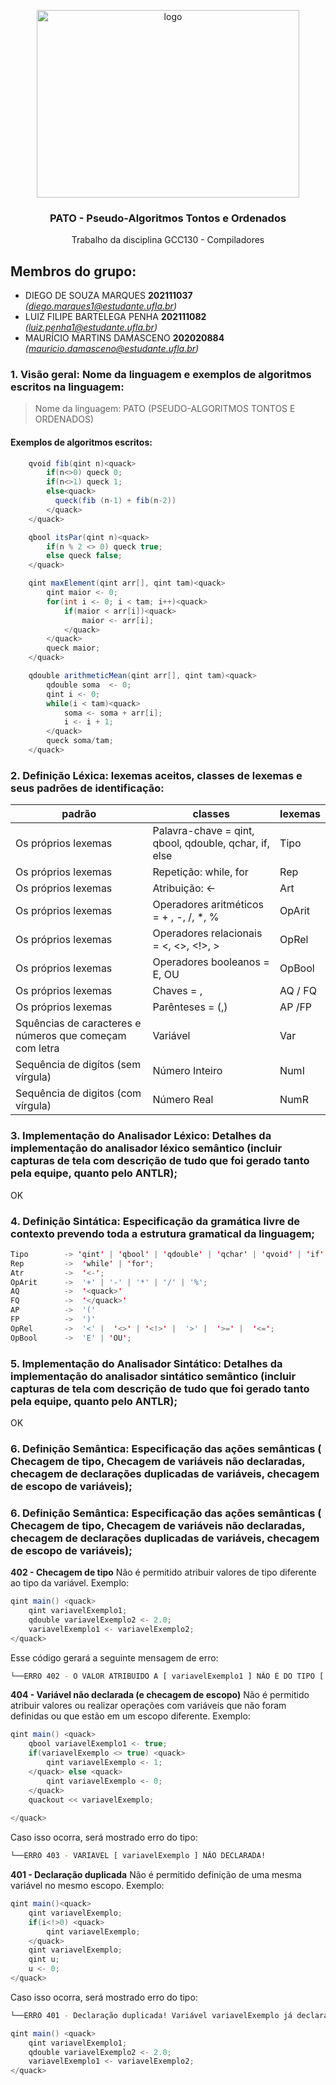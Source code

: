 <p align="center">
    <img src="https://github.com/diegomarqueszs/GCC130-2023-2-Compiladores-/assets/90580148/e860d883-0850-4762-8f20-3e4b74ca847d" alt="logo" width="420" height="300">
</p>

<h3 align="center">PATO - Pseudo-Algoritmos Tontos e Ordenados </h3>

<p align="center">
  Trabalho da disciplina GCC130 - Compiladores 
</p>
    
## Membros do grupo:
- DIEGO DE SOUZA MARQUES **202111037** *(diego.marques1@estudante.ufla.br)*
- LUIZ FILIPE BARTELEGA PENHA **202111082** *(luiz.penha1@estudante.ufla.br)*
- MAURÍCIO MARTINS DAMASCENO **202020884** *(mauricio.damasceno@estudante.ufla.br)*

### 1. Visão geral: Nome da linguagem e exemplos de algoritmos escritos na linguagem:
> Nome da linguagem: PATO (PSEUDO-ALGORITMOS TONTOS E ORDENADOS)

#### Exemplos de algoritmos escritos:
```java
    qvoid fib(qint n)<quack>
        if(n<>0) queck 0;
        if(n<>1) queck 1;
        else<quack>
          queck(fib (n-1) + fib(n-2))  
        </quack>
    </quack>
```

```java
    qbool itsPar(qint n)<quack>
        if(n % 2 <> 0) queck true;
        else queck false;
    </quack>
```

```java
    qint maxElement(qint arr[], qint tam)<quack>
        qint maior <- 0;
        for(int i <- 0; i < tam; i++)<quack>
            if(maior < arr[i])<quack>
                maior <- arr[i];
            </quack>
        </quack>
        queck maior;
    </quack>
```

```java
    qdouble arithmeticMean(qint arr[], qint tam)<quack>
        qdouble soma  <- 0;
        qint i <- 0;
        while(i < tam)<quack> 
            soma <- soma + arr[i];
            i <- i + 1;
        </quack>
        queck soma/tam;
    </quack>
```

### 2. Definição Léxica: lexemas aceitos, classes de lexemas e seus padrões de identificação:

| padrão                                                  | classes                                               | lexemas |
|---------------------------------------------------------|-------------------------------------------------------|---------|
| Os próprios lexemas                                     | Palavra-chave = qint, qbool, qdouble, qchar, if, else | Tipo    |
| Os próprios lexemas                                     | Repetição: while, for                                 | Rep     |
| Os próprios lexemas                                     | Atribuição: <-                                        | Art     |
| Os próprios lexemas                                     | Operadores aritméticos = + , -, /, *, %               | OpArit  |
| Os próprios lexemas                                     | Operadores relacionais =  <, <>, <!>, >               | OpRel   |
| Os próprios lexemas                                     | Operadores booleanos =  E, OU                         | OpBool  |
| Os próprios lexemas                                     | Chaves = <quack>, </quack>                            | AQ / FQ |
| Os próprios lexemas                                     | Parênteses = (,)                                      | AP /FP  | 
| Squências de caracteres e números que começam com letra | Variável                                              | Var     | 
| Sequência de digítos (sem vírgula)                      | Número Inteiro                                        | NumI    |
| Sequência de digitos (com vírgula)                      | Número Real                                           | NumR    |                

### 3. Implementação do Analisador Léxico: Detalhes da implementação do analisador léxico semântico (incluir capturas de tela com descrição de tudo que foi gerado tanto pela equipe, quanto pelo ANTLR);
OK
### 4. Definição Sintática: Especificação da gramática livre de contexto prevendo toda a estrutura gramatical da linguagem;

```java
Tipo        -> 'qint' | 'qbool' | 'qdouble' | 'qchar' | 'qvoid' | 'if' | 'else'
Rep         ->  'while' | 'for';
Atr         ->  '<-';
OpArit      ->  '+' | '-' | '*' | '/' | '%';
AQ          ->  '<quack>'
FQ          ->  '</quack>'
AP          ->  '('
FP          ->  ')'
OpRel       ->  '<' |  '<>' | '<!>' |  '>' |  '>=' |  '<=';
OpBool      ->  'E' | 'OU';

```

### 5.  Implementação do Analisador Sintático: Detalhes da implementação do analisador sintático semântico (incluir capturas de tela com descrição de tudo que foi gerado tanto pela equipe, quanto pelo ANTLR);
OK

### 6. Definição Semântica: Especificação das ações semânticas ( Checagem de tipo,  Checagem de variáveis não declaradas,  checagem de declarações duplicadas de variáveis, checagem de escopo de variáveis);
### 6. Definição Semântica: Especificação das ações semânticas ( Checagem de tipo,  Checagem de variáveis não declaradas,  checagem de declarações duplicadas de variáveis, checagem de escopo de variáveis);

**402 - Checagem de tipo**
Não é permitido atribuir valores de tipo diferente ao tipo da variável. Exemplo:
```java
qint main() <quack>
	qint variavelExemplo1;
	qdouble variavelExemplo2 <- 2.0;
	variavelExemplo1 <- variavelExemplo2;
</quack>
```

Esse código gerará a seguinte mensagem de erro:
```Bash
└──ERRO 402 - O VALOR ATRIBUIDO A [ variavelExemplo1 ] NÃO É DO TIPO [ qint ]
```

**404 - Variável não declarada (e checagem de escopo)**
Não é permitido atribuir valores ou realizar operações com variáveis que não foram definidas ou que estão em um escopo diferente. Exemplo:

```java
qint main() <quack>
	qbool variavelExemplo1 <- true;
	if(variavelExemplo <> true) <quack>
		qint variavelExemplo <- 1;
	</quack> else <quack>
		qint variavelExemplo <- 0;
	</quack>
	quackout << variavelExemplo;
	
</quack>
```

Caso isso ocorra, será mostrado erro do tipo:

```Bash
└──ERRO 403 - VARIAVEL [ variavelExemplo ] NÃO DECLARADA!
```

**401 - Declaração duplicada**
Não é permitido definição de uma mesma variável no mesmo escopo. Exemplo:
```java
qint main()<quack>
	qint variavelExemplo;
	if(i<!>0) <quack>
		qint variavelExemplo;
	</quack>
	qint variavelExemplo;
	qint u;
	u <- 0;
</quack>
```


Caso isso ocorra, será mostrado erro do tipo:
```Bash
└──ERRO 401 - Declaração duplicada! Variável variavelExemplo já declarada
```

```Java
qint main() <quack>
	qint variavelExemplo1;
	qdouble variavelExemplo2 <- 2.0;
	variavelExemplo1 <- variavelExemplo2;
</quack>
```